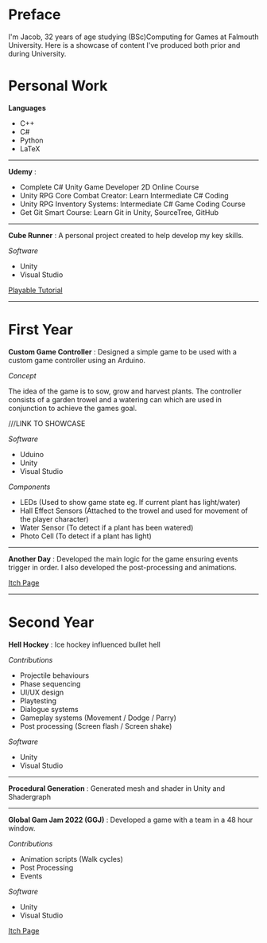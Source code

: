 # Preface
I'm Jacob, 32 years of age studying (BSc)Computing for Games at Falmouth University. Here is a showcase of content I've produced both prior and during University.

# Personal Work

**Languages**

- C++
- C#
- Python
- LaTeX

---

**Udemy** : 

- Complete C# Unity Game Developer 2D Online Course
- Unity RPG Core Combat Creator: Learn Intermediate C# Coding
- Unity RPG Inventory Systems: Intermediate C# Game Coding Course
- Get Git Smart Course: Learn Git in Unity, SourceTree, GitHub

---

**Cube Runner** : A personal project created to help develop my key skills.

*Software*
- Unity
- Visual Studio

[Playable Tutorial](https://sharemygame.com/@Mo0mba/added-colours)

---

# First Year

**Custom Game Controller** : Designed a simple game to be used with a custom game controller using an Arduino. 

*Concept*

The idea of the game is to sow, grow and harvest plants. 
The controller consists of a garden trowel and a watering can which are used in conjunction to achieve the games goal.

///LINK TO SHOWCASE

*Software*
- Uduino
- Unity
- Visual Studio

*Components*
- LEDs (Used to show game state eg. If current plant has light/water)
- Hall Effect Sensors (Attached to the trowel and used for movement of the player character)
- Water Sensor (To detect if a plant has been watered)
- Photo Cell (To detect if a plant has light)

---

**Another Day** : Developed the main logic for the game ensuring events trigger in order. I also developed the post-processing and animations.

[Itch Page](https://another-dollar-studios.itch.io/another-day)

---

# Second Year

**Hell Hockey** : Ice hockey influenced bullet hell

*Contributions*
- Projectile behaviours
- Phase sequencing
- UI/UX design
- Playtesting
- Dialogue systems 
- Gameplay systems (Movement / Dodge / Parry)
- Post processing (Screen flash / Screen shake)

*Software*
- Unity
- Visual Studio

---

**Procedural Generation** : Generated mesh and shader in Unity and Shadergraph

---

**Global Gam Jam 2022 (GGJ)** : Developed a game with a team in a 48 hour window. 

*Contributions*
- Animation scripts (Walk cycles)
- Post Processing
- Events

*Software*
- Unity
- Visual Studio

[Itch Page](https://katie-campkin.itch.io/a-walk-home)



